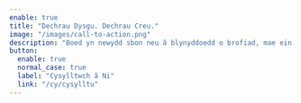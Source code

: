 ```yaml
---
enable: true
title: "Dechrau Dysgu. Dechrau Creu."
image: "/images/call-to-action.png"
description: "Boed yn newydd sbon neu â blynyddoedd o brofiad, mae ein gweithdai cynhwysol yma i’ch helpu i feithrin hyder, cymuned, a sgiliau."
button:
  enable: true
  normal_case: true
  label: "Cysylltwch â Ni"
  link: "/cy/cysylltu"
---
```

